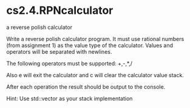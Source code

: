 # cs2.4.RPNcalculator
a reverse polish calculator

Write a reverse polish calculator program.  It must use rational numbers (from assignment 1) as the value type of the calculator.  Values and operators will be separated with newlines.

The following operators must be supported: +,-,*,/

Also e will exit the calculator and c will clear the calculator value stack.

After each operation the result should be output to the console.

 
Hint: Use std::vector as your stack implementation
